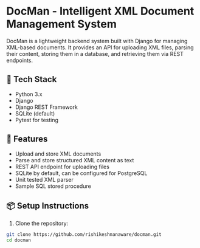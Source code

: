 # DocMan - Intelligent XML Document Management System

DocMan is a lightweight backend system built with Django for managing XML-based documents. It provides an API for uploading XML files, parsing their content, storing them in a database, and retrieving them via REST endpoints.

## 🔧 Tech Stack

- Python 3.x
- Django
- Django REST Framework
- SQLite (default) 
- Pytest for testing


## 🚀 Features

- Upload and store XML documents
- Parse and store structured XML content as text
- REST API endpoint for uploading files
- SQLite by default, can be configured for PostgreSQL
- Unit tested XML parser
- Sample SQL stored procedure

## 📦 Setup Instructions

1. Clone the repository:

```bash
git clone https://github.com/rishikeshnanaware/docman.git
cd docman
